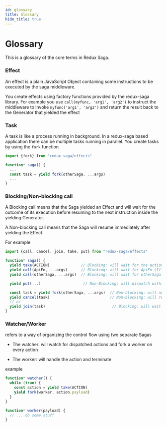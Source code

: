 ```yaml
---
id: glossary
title: Glossary
hide_title: true
---
```


# Glossary

This is a glossary of the core terms in Redux Saga.

### Effect

An effect is a plain JavaScript Object containing some instructions to be executed by the saga middleware.

You create effects using factory functions provided by the redux-saga library. For example you use
`call(myfunc, 'arg1', 'arg2')` to instruct the middleware to invoke `myfunc('arg1', 'arg2')` and return
the result back to the Generator that yielded the effect

### Task

A task is like a process running in background. In a redux-saga based application there can be
multiple tasks running in parallel. You create tasks by using the `fork` function

```javascript
import {fork} from "redux-saga/effects"

function* saga() {
  ...
  const task = yield fork(otherSaga, ...args)
  ...
}
```

### Blocking/Non-blocking call

A Blocking call means that the Saga yielded an Effect and will wait for the outcome of its execution before
resuming to the next instruction inside the yielding Generator.

A Non-blocking call means that the Saga will resume immediately after yielding the Effect.

For example

```javascript
import {call, cancel, join, take, put} from "redux-saga/effects"

function* saga() {
  yield take(ACTION)              // Blocking: will wait for the action
  yield call(ApiFn, ...args)      // Blocking: will wait for ApiFn (If ApiFn returns a Promise)
  yield call(otherSaga, ...args)  // Blocking: will wait for otherSaga to terminate

  yield put(...)                   // Non-Blocking: will dispatch within internal scheduler

  const task = yield fork(otherSaga, ...args)  // Non-blocking: will not wait for otherSaga
  yield cancel(task)                           // Non-blocking: will resume immediately
  // or
  yield join(task)                              // Blocking: will wait for the task to terminate
}
```

### Watcher/Worker

refers to a way of organizing the control flow using two separate Sagas

- The watcher: will watch for dispatched actions and fork a worker on every action

- The worker: will handle the action and terminate

example

```javascript
function* watcher() {
  while (true) {
    const action = yield take(ACTION)
    yield fork(worker, action.payload)
  }
}

function* worker(payload) {
  // ... do some stuff
}
```

